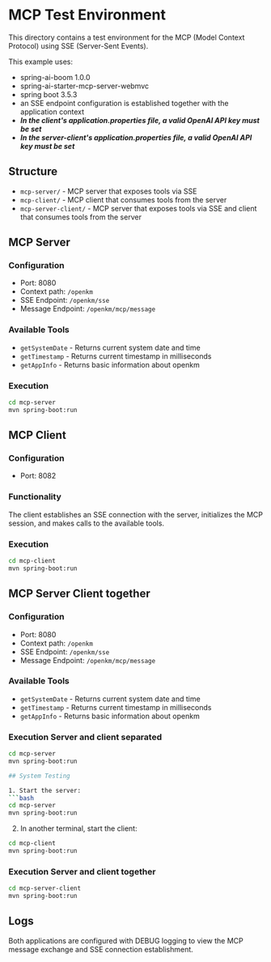 # MCP Test Environment
This directory contains a test environment for the MCP (Model Context Protocol) using SSE (Server-Sent Events).

This example uses:
* spring-ai-boom 1.0.0
* spring-ai-starter-mcp-server-webmvc
* spring boot 3.5.3
* an SSE endpoint configuration is established together with the application context
* ***In the client's application.properties file, a valid OpenAI API key must be set***
* ***In the server-client's application.properties file, a valid OpenAI API key must be set***


## Structure

- `mcp-server/` - MCP server that exposes tools via SSE
- `mcp-client/` - MCP client that consumes tools from the server
- `mcp-server-client/` - MCP server that exposes tools via SSE and client that consumes tools from the server

## MCP Server

### Configuration
- Port: 8080
- Context path: `/openkm`
- SSE Endpoint: `/openkm/sse`
- Message Endpoint: `/openkm/mcp/message`

### Available Tools
- `getSystemDate` - Returns current system date and time
- `getTimestamp` - Returns current timestamp in milliseconds
- `getAppInfo` - Returns basic information about openkm

### Execution
```bash
cd mcp-server
mvn spring-boot:run
```

## MCP Client

### Configuration
- Port: 8082

### Functionality
The client establishes an SSE connection with the server, initializes the MCP session, and makes calls to the available tools.

### Execution
```bash
cd mcp-client
mvn spring-boot:run
```

## MCP Server Client together

### Configuration
- Port: 8080
- Context path: `/openkm`
- SSE Endpoint: `/openkm/sse`
- Message Endpoint: `/openkm/mcp/message`

### Available Tools
- `getSystemDate` - Returns current system date and time
- `getTimestamp` - Returns current timestamp in milliseconds
- `getAppInfo` - Returns basic information about openkm

### Execution Server and client separated
```bash
cd mcp-server
mvn spring-boot:run

## System Testing

1. Start the server:
```bash
cd mcp-server
mvn spring-boot:run
```

2. In another terminal, start the client:
```bash
cd mcp-client
mvn spring-boot:run
```

### Execution Server and client together
```bash
cd mcp-server-client
mvn spring-boot:run
```

## Logs

Both applications are configured with DEBUG logging to view the MCP message exchange and SSE connection establishment.

